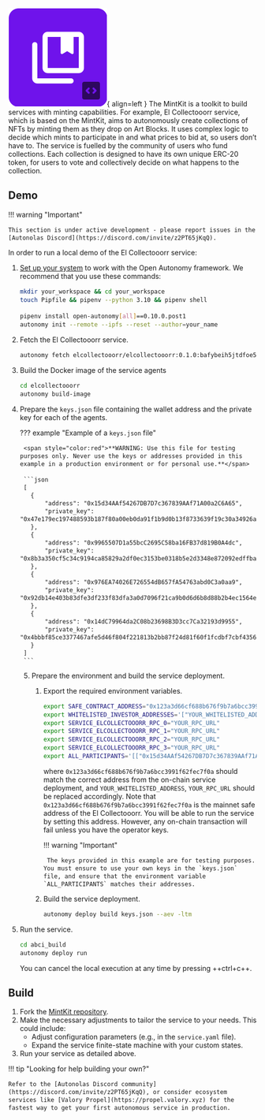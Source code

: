 ![MintKit](images/mintkit.svg){ align=left }
The MintKit is a toolkit to build services with minting capabilities. For example, El Collectooorr service, which is based on the MintKit, aims to autonomously create collections of NFTs by minting them as they drop on Art Blocks. It uses complex logic to decide which mints to participate in and what prices to bid at, so users don’t have to. The service is fuelled by the community of users who fund collections. Each collection is designed to have its own unique ERC-20 token, for users to vote and collectively decide on what happens to the collection.

## Demo

!!! warning "Important"

	This section is under active development - please report issues in the [Autonolas Discord](https://discord.com/invite/z2PT65jKqQ).

In order to run a local demo of the El Collectooorr service:

1. [Set up your system](https://docs.autonolas.network/open-autonomy/guides/set_up/) to work with the Open Autonomy framework. We recommend that you use these commands:

    ```bash
    mkdir your_workspace && cd your_workspace
    touch Pipfile && pipenv --python 3.10 && pipenv shell

    pipenv install open-autonomy[all]==0.10.0.post1
    autonomy init --remote --ipfs --reset --author=your_name
    ```

2. Fetch the El Collectooorr service.

	```bash
	autonomy fetch elcollectooorr/elcollectooorr:0.1.0:bafybeih5jtdfoe5cpw6wrdymzjq477zpwcjculjeabnglikxihc4rzzveu --service
	```

3. Build the Docker image of the service agents

	```bash
	cd elcollectooorr
	autonomy build-image
	```

4. Prepare the `keys.json` file containing the wallet address and the private key for each of the agents.

    ??? example "Example of a `keys.json` file"

        <span style="color:red">**WARNING: Use this file for testing purposes only. Never use the keys or addresses provided in this example in a production environment or for personal use.**</span>

        ```json
        [
          {
              "address": "0x15d34AAf54267DB7D7c367839AAf71A00a2C6A65",
              "private_key": "0x47e179ec197488593b187f80a00eb0da91f1b9d0b13f8733639f19c30a34926a"
          },
          {
              "address": "0x9965507D1a55bcC2695C58ba16FB37d819B0A4dc",
              "private_key": "0x8b3a350cf5c34c9194ca85829a2df0ec3153be0318b5e2d3348e872092edffba"
          },
          {
              "address": "0x976EA74026E726554dB657fA54763abd0C3a0aa9",
              "private_key": "0x92db14e403b83dfe3df233f83dfa3a0d7096f21ca9b0d6d6b8d88b2b4ec1564e"
          },
          {
              "address": "0x14dC79964da2C08b23698B3D3cc7Ca32193d9955",
              "private_key": "0x4bbbf85ce3377467afe5d46f804f221813b2bb87f24d81f60f1fcdbf7cbf4356"
          }
        ]
        ```

   5. Prepare the environment and build the service deployment.

       1. Export the required environment variables.

           ```bash
           export SAFE_CONTRACT_ADDRESS="0x123a3d66cf688b676f9b7a6bcc3991f62fec7f0a"
           export WHITELISTED_INVESTOR_ADDRESSES='["YOUR_WHITELISTED_ADDRESS"]'
           export SERVICE_ELCOLLECTOOORR_RPC_0="YOUR_RPC_URL"
           export SERVICE_ELCOLLECTOOORR_RPC_1="YOUR_RPC_URL"
           export SERVICE_ELCOLLECTOOORR_RPC_2="YOUR_RPC_URL"
           export SERVICE_ELCOLLECTOOORR_RPC_3="YOUR_RPC_URL"
           export ALL_PARTICIPANTS='[["0x15d34AAf54267DB7D7c367839AAf71A00a2C6A65","0x9965507D1a55bcC2695C58ba16FB37d819B0A4dc","0x976EA74026E726554dB657fA54763abd0C3a0aa9","0x14dC79964da2C08b23698B3D3cc7Ca32193d9955"]]'
          ```
           
            where `0x123a3d66cf688b676f9b7a6bcc3991f62fec7f0a` should match the correct address from the on-chain service deployment, and `YOUR_WHITELISTED_ADDRESS`, `YOUR_RPC_URL` should be replaced accordingly.
            Note that `0x123a3d66cf688b676f9b7a6bcc3991f62fec7f0a` is the mainnet safe address of the El Collectooorr. You will be able to run the service by setting this address. However, any on-chain transaction will fail unless you have the operator keys.	
   
            !!! warning "Important" 
	
		       The keys provided in this example are for testing purposes. You must ensure to use your own keys in the `keys.json` file, and ensure that the environment variable `ALL_PARTICIPANTS` matches their addresses.
   
       2. Build the service deployment.
	
          ```bash
          autonomy deploy build keys.json --aev -ltm
          ```

6. Run the service.

	```bash
	cd abci_build
	autonomy deploy run
	```

	You can cancel the local execution at any time by pressing ++ctrl+c++.

## Build

1. Fork the [MintKit repository](https://github.com/valory-xyz/agent-academy-1).
2. Make the necessary adjustments to tailor the service to your needs. This could include:
    * Adjust configuration parameters (e.g., in the `service.yaml` file).
    * Expand the service finite-state machine with your custom states.
3. Run your service as detailed above.

!!! tip "Looking for help building your own?"

    Refer to the [Autonolas Discord community](https://discord.com/invite/z2PT65jKqQ), or consider ecosystem services like [Valory Propel](https://propel.valory.xyz) for the fastest way to get your first autonomous service in production.